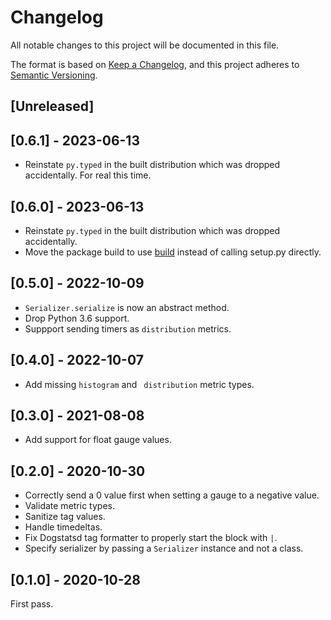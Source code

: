 # Changelog

All notable changes to this project will be documented in this file.

The format is based on [Keep a Changelog](https://keepachangelog.com/en/1.0.0/),
and this project adheres to [Semantic Versioning](https://semver.org/spec/v2.0.0.html).

## [Unreleased]

## [0.6.1] - 2023-06-13

- Reinstate `py.typed` in the built distribution which was dropped accidentally. For real this time.

## [0.6.0] - 2023-06-13

- Reinstate `py.typed` in the built distribution which was dropped accidentally.
- Move the package build to use [build](https://pypa-build.readthedocs.io/en/stable/index.html) instead of calling setup.py directly.

## [0.5.0] - 2022-10-09

- `Serializer.serialize` is now an abstract method.
- Drop Python 3.6 support.
- Suppport sending timers as `distribution` metrics.

## [0.4.0] - 2022-10-07

- Add missing `histogram` and ` distribution` metric types.

## [0.3.0] - 2021-08-08

- Add support for float gauge values.

## [0.2.0] - 2020-10-30

- Correctly send a 0 value first when setting a gauge to a negative value.
- Validate metric types.
- Sanitize tag values.
- Handle timedeltas.
- Fix Dogstatsd tag formatter to properly start the block with `|`.
- Specify serializer by passing a `Serializer` instance and not a class.

## [0.1.0] - 2020-10-28

First pass.
